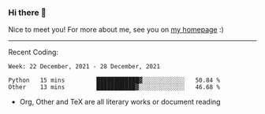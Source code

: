 ### Hi there 👋

Nice to meet you! For more about me, see you on [my homepage](https://jiayipan.me) :)

---

Recent Coding:
<!--START_SECTION:waka-->
```text
Week: 22 December, 2021 - 28 December, 2021

Python   15 mins         ████████████▓░░░░░░░░░░░░   50.84 % 
Other    13 mins         ███████████▓░░░░░░░░░░░░░   46.68 % 
```
<!--END_SECTION:waka-->
- Org, Other and TeX are all literary works or document reading
